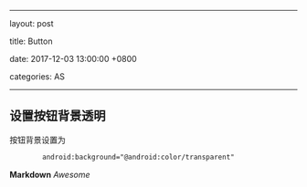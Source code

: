 
---

layout: post  

title: Button

date: 2017-12-03 13:00:00 +0800 

categories: AS  

---

## 设置按钮背景透明

 按钮背景设置为

```xml
        android:background="@android:color/transparent"
```

**Markdown**
*Awesome*
